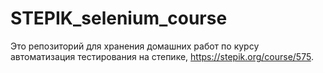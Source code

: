 # STEPIK_selenium_course

Это репозиторий для хранения домашних работ по курсу автоматизация тестирования на степике,
https://stepik.org/course/575.
